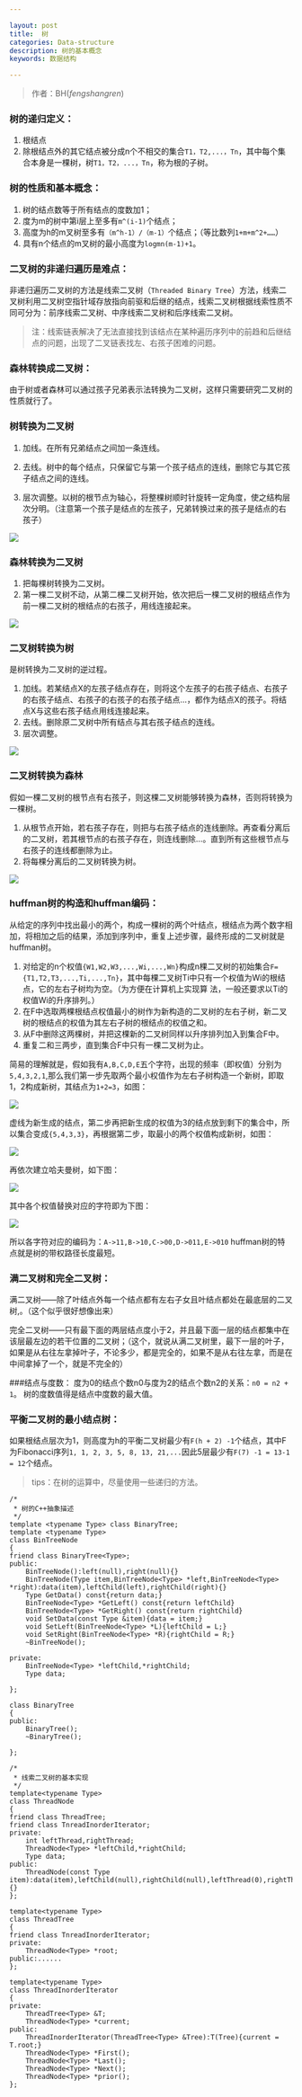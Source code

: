 ```yaml
---

layout: post
title:  树
categories: Data-structure
description: 树的基本概念
keywords: 数据结构

---
```

> 作者：BH(*fengshangren*)



### 树的递归定义：
  1. 根结点
  2. 除根结点外的其它结点被分成n个不相交的集合`T1，T2,...，Tn`，其中每个集合本身是一棵树，树`T1，T2，...，Tn`，称为根的子树。

### 树的性质和基本概念：
  1. 树的结点数等于所有结点的度数加1；
  2. 度为m的树中第i层上至多有`m^(i-1)`个结点；
  3. 高度为h的m叉树至多有`（m^h-1）/（m-1）`个结点；（等比数列`1+m+m^2+……`）
  4. 具有n个结点的m叉树的最小高度为`logmn(m-1)+1`。

### 二叉树的非递归遍历是难点：
非递归遍历二叉树的方法是线索二叉树（`Threaded Binary Tree`）方法，线索二叉树利用二叉树空指针域存放指向前驱和后继的结点，线索二叉树根据线索性质不同可分为：前序线索二叉树、中序线索二叉树和后序线索二叉树。

>注：线索链表解决了无法直接找到该结点在某种遍历序列中的前趋和后继结点的问题，出现了二叉链表找左、右孩子困难的问题。

### 森林转换成二叉树：
由于树或者森林可以通过孩子兄弟表示法转换为二叉树，这样只需要研究二叉树的性质就行了。
### 树转换为二叉树
1. 加线。在所有兄弟结点之间加一条连线。

2. 去线。树中的每个结点，只保留它与第一个孩子结点的连线，删除它与其它孩子结点之间的连线。
3. 层次调整。以树的根节点为轴心，将整棵树顺时针旋转一定角度，使之结构层次分明。（注意第一个孩子是结点的左孩子，兄弟转换过来的孩子是结点的右孩子）

![](/images/data-structure/tree01.png)

                       
### 森林转换为二叉树
1. 把每棵树转换为二叉树。
2. 第一棵二叉树不动，从第二棵二叉树开始，依次把后一棵二叉树的根结点作为前一棵二叉树的根结点的右孩子，用线连接起来。

![](/images/data-structure/tree02.png) 

### 二叉树转换为树
是树转换为二叉树的逆过程。

1. 加线。若某结点X的左孩子结点存在，则将这个左孩子的右孩子结点、右孩子的右孩子结点、右孩子的右孩子的右孩子结点…，都作为结点X的孩子。将结点X与这些右孩子结点用线连接起来。
2. 去线。删除原二叉树中所有结点与其右孩子结点的连线。
3. 层次调整。

![](/images/data-structure/tree03.png)
 
### 二叉树转换为森林
假如一棵二叉树的根节点有右孩子，则这棵二叉树能够转换为森林，否则将转换为一棵树。

1. 从根节点开始，若右孩子存在，则把与右孩子结点的连线删除。再查看分离后的二叉树，若其根节点的右孩子存在，则连线删除…。直到所有这些根节点与右孩子的连线都删除为止。
2. 将每棵分离后的二叉树转换为树。 

![](/images/data-structure/tree04.png)



### huffman树的构造和huffman编码：
从给定的序列中找出最小的两个，构成一棵树的两个叶结点，根结点为两个数字相加，将相加之后的结果，添加到序列中，重复上述步骤，最终形成的二叉树就是huffman树。

1. 对给定的n个权值`{W1,W2,W3,...,Wi,...,Wn}`构成n棵二叉树的初始集合`F={T1,T2,T3,...,Ti,...,Tn}`，其中每棵二叉树Ti中只有一个权值为Wi的根结点，它的左右子树均为空。（为方便在计算机上实现算 法，一般还要求以Ti的权值Wi的升序排列。）
2. 在F中选取两棵根结点权值最小的树作为新构造的二叉树的左右子树，新二叉树的根结点的权值为其左右子树的根结点的权值之和。
3. 从F中删除这两棵树，并把这棵新的二叉树同样以升序排列加入到集合F中。
4. 重复二和三两步，直到集合F中只有一棵二叉树为止。

简易的理解就是，假如我有`A,B,C,D,E`五个字符，出现的频率（即权值）分别为`5,4,3,2,1`,那么我们第一步先取两个最小权值作为左右子树构造一个新树，即取1，2构成新树，其结点为`1+2=3`，如图：

![](/images/data-structure/tree05.png)

虚线为新生成的结点，第二步再把新生成的权值为3的结点放到剩下的集合中，所以集合变成`{5,4,3,3}`，再根据第二步，取最小的两个权值构成新树，如图：

![](/images/data-structure/tree06.png)

再依次建立哈夫曼树，如下图：

![](/images/data-structure/tree07.jpg)

其中各个权值替换对应的字符即为下图：

![](/images/data-structure/tree08.jpg)

所以各字符对应的编码为：`A->11,B->10,C->00,D->011,E->010`
huffman树的特点就是树的带权路径长度最短。
### 满二叉树和完全二叉树：

满二叉树——除了叶结点外每一个结点都有左右子女且叶结点都处在最底层的二叉树,。（这个似乎很好想像出来）

完全二叉树——只有最下面的两层结点度小于2，并且最下面一层的结点都集中在该层最左边的若干位置的二叉树；（这个，就说从满二叉树里，最下一层的叶子，如果是从右往左拿掉叶子，不论多少，都是完全的，如果不是从右往左拿，而是在中间拿掉了一个，就是不完全的）

###结点与度数：
度为0的结点个数n0与度为2的结点个数n2的关系：`n0 = n2 + 1`。
树的度数值得是结点中度数的最大值。
### 平衡二叉树的最小结点树：
如果根结点层次为1，则高度为h的平衡二叉树最少有`F(h + 2) -1`个结点，其中F 为Fibonacci序列`1, 1, 2, 3, 5, 8, 13, 21,...`因此5层最少有`F(7) -1 = 13-1 = 12`个结点。

> tips：在树的运算中，尽量使用一些递归的方法。

```
/*
 * 树的C++抽象描述
 */
template <typename Type> class BinaryTree;
template <typename Type>
class BinTreeNode
{
friend class BinaryTree<Type>;
public:
	BinTreeNode():left(null),right(null){}
	BinTreeNode(Type item,BinTreeNode<Type> *left,BinTreeNode<Type> *right):data(item),leftChild(left),rightChild(right){}
	Type GetData() const{return data;}
	BinTreeNode<Type> *GetLeft() const{return leftChild}
	BinTreeNode<Type> *GetRight() const{return rightChild}
	void SetData(const Type &item){data = item;}
	void SetLeft(BinTreeNode<Type> *L){leftChild = L;}
	void SetRight(BinTreeNode<Type> *R){rightChild = R;}
	~BinTreeNode();

private:
	BinTreeNode<Type> *leftChild,*rightChild;
	Type data;
	
};

class BinaryTree
{
public:
	BinaryTree();
	~BinaryTree();
	
};

/*
 * 线索二叉树的基本实现 
 */
template<typename Type>
class ThreadNode
{
friend class ThreadTree;
friend class TnreadInorderIterator;
private:
	int leftThread,rightThread;
	ThreadNode<Type> *leftChild,*rightChild;
	Type data;
public:
	ThreadNode(const Type item):data(item),leftChild(null),rightChild(null),leftThread(0),rightThread(0){}
};

template<typename Type>
class ThreadTree
{
friend class TnreadInorderIterator;
private:
	ThreadNode<Type> *root;
public:......
};

template<typename Type>
class ThreadInorderIterator
{
private:
	ThreadTree<Type> &T;
	ThreadNode<Type> *current;
public:
	ThreadInorderIterator(ThreadTree<Type> &Tree):T(Tree){current = T.root;}
	ThreadNode<Type> *First();
	ThreadNode<Type> *Last();
	ThreadNode<Type> *Next();
	ThreadNode<Type> *prior();
};
```



